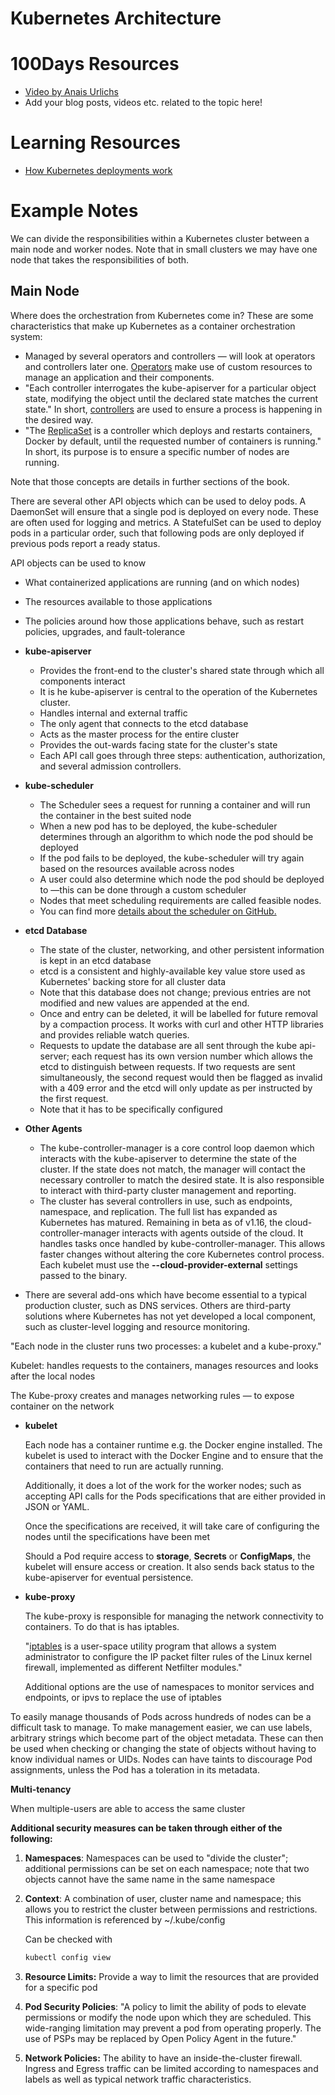 # Kubernetes Architecture

# 100Days Resources
- [Video by Anais Urlichs](https://youtu.be/oqWgMc9yYcc)
- Add your blog posts, videos etc. related to the topic here!

# Learning Resources
- [How Kubernetes deployments work](https://youtu.be/mNK14yXIZF4)

# Example Notes

We can divide the responsibilities within a Kubernetes cluster between a main node and worker nodes. Note that in small clusters we may have one node that takes the responsibilities of both.

## Main Node

Where does the orchestration from Kubernetes come in? These are some characteristics that make up Kubernetes as a container orchestration system:

- Managed by several operators and controllers — will look at operators and controllers later one. [Operators](https://kubernetes.io/docs/concepts/extend-kubernetes/operator/) make use of custom resources to manage an application and their components.
- "Each controller interrogates the kube-apiserver for a particular object state, modifying the object until the declared state matches the current state." In short, [controllers](https://kubernetes.io/docs/concepts/architecture/controller/) are used to ensure a process is happening in the desired way.
- "The [ReplicaSet](https://kubernetes.io/docs/concepts/workloads/controllers/replicaset/) is a controller which deploys and restarts containers, Docker by default, until the requested number of containers is running." In short, its purpose is to ensure a specific number of nodes are running.

Note that those concepts are details in further sections of the book.

There are several other API objects which can be used to deloy pods. A DaemonSet will ensure that a single pod is deployed on every node. These are often used for logging and metrics. A StatefulSet can be used to deploy pods in a particular order, such that following pods are only deployed if previous pods report a ready status.

API objects can be used to know

- What containerized applications are running (and on which nodes)
- The resources available to those applications
- The policies around how those applications behave, such as restart policies, upgrades, and fault-tolerance

- **kube-apiserver**
    - Provides the front-end to the cluster's shared state through which all components interact
    - It is he kube-apiserver is central to the operation of the Kubernetes cluster.
    - Handles internal and external traffic
    - The only agent that connects to the etcd database
    - Acts as the master process for the entire cluster
    - Provides the out-wards facing state for the cluster's state
    - Each API call goes through three steps: 
    authentication, authorization, and several admission controllers.
- **kube-scheduler**
    - The Scheduler sees a request for running a container and will run the container in the best suited node
    - When a new pod has to be deployed, the kube-scheduler determines through an algorithm to which node the pod should be deployed
    - If the pod fails to be deployed, the kube-scheduler will try again based on the resources available across nodes
    - A user could also determine which node the pod should be deployed to —this can be done through a custom scheduler
    - Nodes that meet scheduling requirements are called feasible nodes.
    - You can find more [details about the scheduler on GitHub.](https://github.com/kubernetes/kubernetes/blob/master/pkg/scheduler/scheduler.go)
- **etcd Database**
    - The state of the cluster, networking, and other persistent information is kept in an etcd database
    - etcd is a consistent and highly-available key value store used as Kubernetes' backing store for all cluster data
    - Note that this database does not change; previous entries are not modified and new values are appended at the end.
    - Once and entry can be deleted, it will be labelled for future removal by a compaction process. It works with curl and other HTTP libraries and provides reliable watch queries.
    - Requests to update the database are all sent through the kube api-server; each request has its own version number which allows the etcd to distinguish between requests. If two requests are sent simultaneously, the second request would then be flagged as invalid with a 409 error and the etcd will only update as per instructed by the first request.
    - Note that it has to be specifically configured
- **Other Agents**
    - The kube-controller-manager is a core control loop daemon which 
    interacts with the kube-apiserver to determine the state of the cluster.
     If the state does not match, the manager will contact the necessary 
    controller to match the desired state. 
    It is also responsible to interact with third-party cluster management and reporting.
    - The cluster has several controllers in 
    use, such as endpoints, namespace, and replication. The full list has 
    expanded as Kubernetes has matured. Remaining in beta as of 
    v1.16, the cloud-controller-manager interacts with agents outside of the
     cloud. It handles tasks once handled by kube-controller-manager. This 
    allows faster changes without altering the core Kubernetes control 
    process. Each kubelet must use the **--cloud-provider-external** settings passed to the binary.
- There are several add-ons which have become essential to a typical 
production cluster, such as DNS services. Others are third-party 
solutions where Kubernetes has not yet developed a local component, such
 as cluster-level logging and resource monitoring.

"Each node in the cluster runs two processes: a kubelet and a kube-proxy."

Kubelet: handles requests to the containers, manages resources and looks after the local nodes

The Kube-proxy creates and manages networking rules — to expose container on the network

- **kubelet**

    Each node has a container runtime e.g. the Docker engine installed. The kubelet is used to interact with the Docker Engine and to ensure that the containers that need to run are actually running.

    Additionally, it does a lot of the work for the worker nodes; such as accepting API calls for the Pods specifications that are either provided in JSON or YAML. 

    Once the specifications are received, it will take care of configuring the nodes until the specifications have been met

    Should a Pod require access to **storage**, **Secrets** or **ConfigMaps**, the kubelet will ensure access or creation. It also sends back status to the kube-apiserver for eventual persistence.

- **kube-proxy**

    The kube-proxy is responsible for managing the network connectivity to containers. To do that is has iptables. 

    "[iptables](https://en.wikipedia.org/wiki/Iptables) is a user-space utility program that allows a system administrator to configure the IP packet filter rules of the Linux kernel firewall, implemented as different Netfilter modules."

    Additional options are the use of namespaces to monitor services and endpoints, or ipvs to replace the use of iptables

To easily manage thousands of Pods across hundreds of nodes can be a difficult task to manage. To make management easier, we can use labels, arbitrary strings which become part of the object metadata. These can then be used when checking or changing the state of objects without having to know individual names or UIDs. Nodes can have taints to discourage Pod assignments, unless the Pod has a toleration in its metadata.

**Multi-tenancy**

When multiple-users are able to access the same cluster

**Additional security measures can be taken through either of the following:**

1. **Namespaces**: Namespaces can be used to "divide the cluster"; additional permissions can be set on each namespace; note that two objects cannot have the same name in the same namespace
2. **Context**: A combination of user, cluster name and namespace; this allows you to restrict the cluster between permissions and restrictions. This information is referenced by ~/.kube/config

    Can be checked with

    ```jsx
    kubectl config view
    ```

3. **Resource Limits:** Provide a way to limit the resources that are provided for a specific pod
4. **Pod Security Policies**: "A policy to limit the ability of pods to elevate permissions or modify the node upon which they are scheduled. This wide-ranging limitation may prevent a pod from operating properly. The use of PSPs may be replaced by Open Policy Agent in the future."
5. **Network Policies:** The ability to have an inside-the-cluster firewall. 
Ingress and Egress traffic can be limited according to namespaces and labels as well as typical network traffic characteristics.